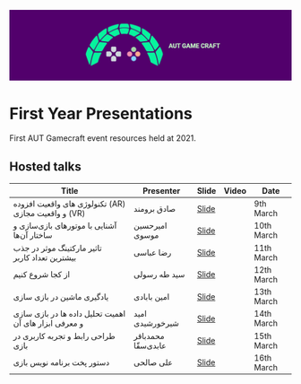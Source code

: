 ![Gamecraft](https://github.com/AUTGamecraft/1st_Year_Presentations/blob/main/Slides/AUTGamecraft.png)
# First Year Presentations
First AUT Gamecraft event resources held at 2021.

## Hosted talks
|Title|Presenter|Slide|Video|Date|
|--|--|--|--|--|
|تکنولوژی های واقعیت افزوده (AR) و واقعیت مجازی (VR)|صادق برومند|[Slide](https://docs.google.com/presentation/d/1nKX-UCDNS0tpTBOfXtdLvK2ZsrlARP9GvyiiPttTSS0/edit#slide=id.gc526c8af1d_2_143)||9th March|
|آشنایی با موتورهای بازی‌سازی و ساختار آن‌ها|امیرحسین موسوی|[Slide](https://github.com/AUTGamecraft/1st_Year_Presentations/blob/main/Slides/Moosavi-GameEngines-Gamecraft.pdf)||10th March|
|تاثیر مارکتینگ موثر در جذب بیشترین تعداد کاربر|رضا عباسی|[Slide](https://github.com/AUTGamecraft/1st_Year_Presentations/blob/main/Slides/Abbasi-Marketing-Gamecraft.pdf)||11th March|
|از کجا شروع کنیم|سید طه رسولی|[Slide](https://github.com/AUTGamecraft/1st_Year_Presentations/blob/main/Slides/Rasooli-WhereToStart-Gamecraft.pdf)||12th March|
| یادگیری ماشین در بازی سازی|امین بابادی|[Slide](https://github.com/AUTGamecraft/1st_Year_Presentations/blob/main/Slides/Babadi-ML%20in%20Games-Gamecraft.pdf)||13th March|
|اهمیت تحلیل داده ها در بازی سازی و معرفی ابزار های آن|امید شیرخورشیدی|[Slide](https://github.com/AUTGamecraft/1st_Year_Presentations/blob/main/Slides/Shirkhorshidi-Data%20Presentation-GameCraft.pdf)||14th March|
|طراحی رابط و تجربه کاربری در بازی|محمدباقر عابدی‌سقّا |[Slide](https://github.com/AUTGamecraft/1st_Year_Presentations/blob/main/Slides/Abedi-uiux-Gamecraft.pdf)||15th March|
|دستور پخت برنامه نویس بازی|علی صالحی|[Slide](https://github.com/AUTGamecraft/1st_Year_Presentations/blob/main/Slides/Salehi-%D8%AF%D8%B3%D8%AA%D9%88%D8%B1%20%D9%BE%D8%AE%D8%AA%20%D8%A8%D8%B1%D9%86%D8%A7%D9%85%D9%87%20%D9%86%D9%88%DB%8C%D8%B3%20%D8%A8%D8%A7%D8%B2%DB%8C-Gamecraft.pdf)||16th March|
